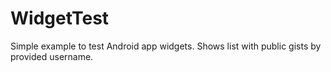 # WidgetTest

Simple example to test Android app widgets.
Shows list with public gists by provided username.

